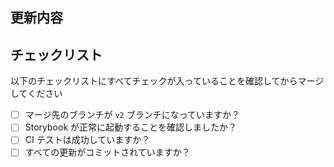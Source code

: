 ## 更新内容

## チェックリスト

以下のチェックリストにすべてチェックが入っていることを確認してからマージしてください

- [ ] マージ先のブランチが `v2` ブランチになっていますか？
- [ ] Storybook が正常に起動することを確認しましたか？
- [ ] CI テストは成功していますか？
- [ ] すべての更新がコミットされていますか？